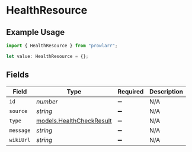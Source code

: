 # HealthResource

## Example Usage

```typescript
import { HealthResource } from "prowlarr";

let value: HealthResource = {};
```

## Fields

| Field                                                      | Type                                                       | Required                                                   | Description                                                |
| ---------------------------------------------------------- | ---------------------------------------------------------- | ---------------------------------------------------------- | ---------------------------------------------------------- |
| `id`                                                       | *number*                                                   | :heavy_minus_sign:                                         | N/A                                                        |
| `source`                                                   | *string*                                                   | :heavy_minus_sign:                                         | N/A                                                        |
| `type`                                                     | [models.HealthCheckResult](../models/healthcheckresult.md) | :heavy_minus_sign:                                         | N/A                                                        |
| `message`                                                  | *string*                                                   | :heavy_minus_sign:                                         | N/A                                                        |
| `wikiUrl`                                                  | *string*                                                   | :heavy_minus_sign:                                         | N/A                                                        |
